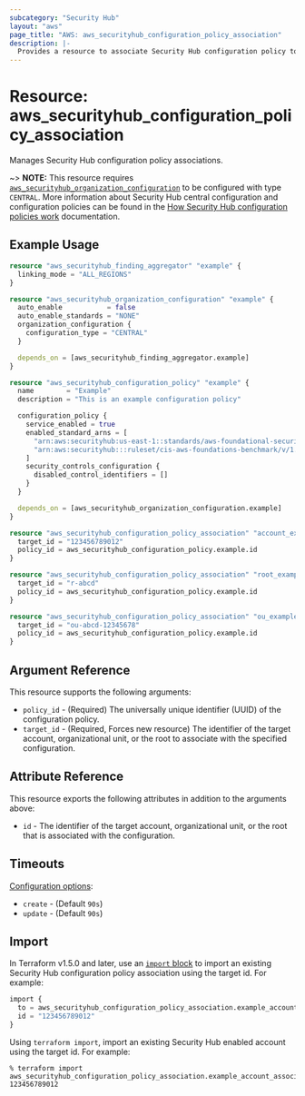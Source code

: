 ```yaml
---
subcategory: "Security Hub"
layout: "aws"
page_title: "AWS: aws_securityhub_configuration_policy_association"
description: |-
  Provides a resource to associate Security Hub configuration policy to a target.
---
```


# Resource: aws_securityhub_configuration_policy_association

Manages Security Hub configuration policy associations.

~> **NOTE:** This resource requires [`aws_securityhub_organization_configuration`](/docs/providers/aws/r/securityhub_organization_admin_account.html) to be configured with type `CENTRAL`. More information about Security Hub central configuration and configuration policies can be found in the [How Security Hub configuration policies work](https://docs.aws.amazon.com/securityhub/latest/userguide/configuration-policies-overview.html) documentation.

## Example Usage

```terraform
resource "aws_securityhub_finding_aggregator" "example" {
  linking_mode = "ALL_REGIONS"
}

resource "aws_securityhub_organization_configuration" "example" {
  auto_enable           = false
  auto_enable_standards = "NONE"
  organization_configuration {
    configuration_type = "CENTRAL"
  }

  depends_on = [aws_securityhub_finding_aggregator.example]
}

resource "aws_securityhub_configuration_policy" "example" {
  name        = "Example"
  description = "This is an example configuration policy"

  configuration_policy {
    service_enabled = true
    enabled_standard_arns = [
      "arn:aws:securityhub:us-east-1::standards/aws-foundational-security-best-practices/v/1.0.0",
      "arn:aws:securityhub:::ruleset/cis-aws-foundations-benchmark/v/1.2.0",
    ]
    security_controls_configuration {
      disabled_control_identifiers = []
    }
  }

  depends_on = [aws_securityhub_organization_configuration.example]
}

resource "aws_securityhub_configuration_policy_association" "account_example" {
  target_id = "123456789012"
  policy_id = aws_securityhub_configuration_policy.example.id
}

resource "aws_securityhub_configuration_policy_association" "root_example" {
  target_id = "r-abcd"
  policy_id = aws_securityhub_configuration_policy.example.id
}

resource "aws_securityhub_configuration_policy_association" "ou_example" {
  target_id = "ou-abcd-12345678"
  policy_id = aws_securityhub_configuration_policy.example.id
}
```

## Argument Reference

This resource supports the following arguments:

* `policy_id` - (Required) The universally unique identifier (UUID) of the configuration policy.
* `target_id` - (Required, Forces new resource) The identifier of the target account, organizational unit, or the root to associate with the specified configuration.

## Attribute Reference

This resource exports the following attributes in addition to the arguments above:

* `id` - The identifier of the target account, organizational unit, or the root that is associated with the configuration.

## Timeouts

[Configuration options](https://developer.hashicorp.com/terraform/language/resources/syntax#operation-timeouts):

* `create` - (Default `90s`)
* `update` - (Default `90s`)

## Import

In Terraform v1.5.0 and later, use an [`import` block](https://developer.hashicorp.com/terraform/language/import) to import an existing Security Hub configuration policy association using the target id. For example:

```terraform
import {
  to = aws_securityhub_configuration_policy_association.example_account_association
  id = "123456789012"
}
```

Using `terraform import`, import an existing Security Hub enabled account using the target id. For example:

```console
% terraform import aws_securityhub_configuration_policy_association.example_account_association 123456789012
```
